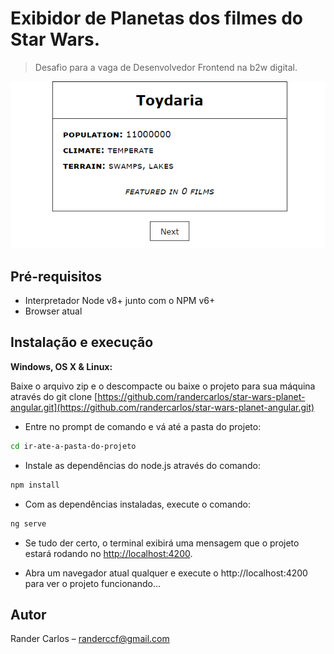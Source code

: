 # Exibidor de Planetas dos filmes do Star Wars.
> Desafio para a vaga de Desenvolvedor Frontend na b2w digital.

![](screenshot.png)

## Pré-requisitos


- Interpretador Node v8+ junto com o NPM v6+
- Browser atual


## Instalação e execução


**Windows, OS X & Linux:**

Baixe o arquivo zip e o descompacte ou baixe o projeto para sua máquina através do git clone [https://github.com/randercarlos/star-wars-planet-angular.git](https://github.com/randercarlos/star-wars-planet-angular.git)


- Entre no prompt de comando e vá até a pasta do projeto:

```sh
cd ir-ate-a-pasta-do-projeto
```

- Instale as dependências do node.js através do comando:

```sh
npm install
```

- Com as dependências instaladas, execute o comando:

```sh
ng serve
```

- Se tudo der certo, o terminal exibirá uma mensagem que o projeto estará rodando no [http://localhost:4200](http://localhost:4200).

- Abra um navegador atual qualquer e execute o http://localhost:4200 para ver o projeto funcionando...

## Autor

Rander Carlos – randerccf@gmail.com
